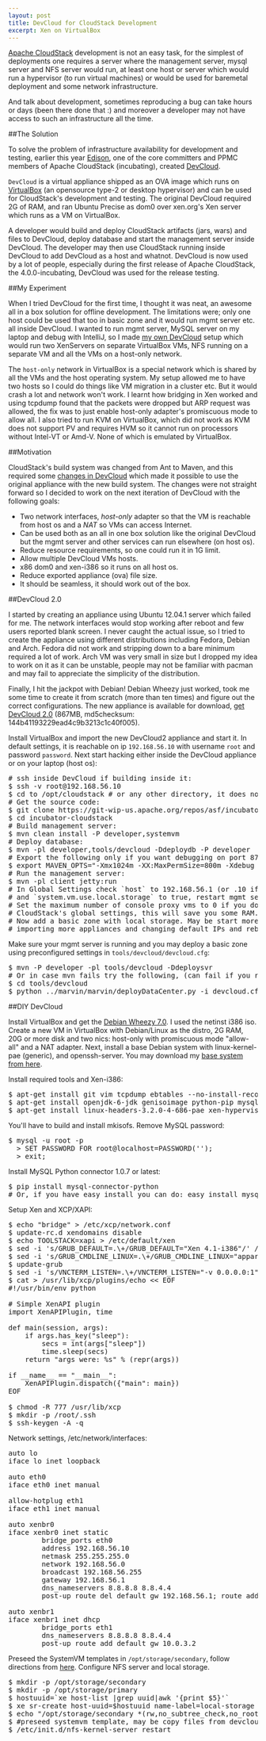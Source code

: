 ```yaml
---
layout: post
title: DevCloud for CloudStack Development
excerpt: Xen on VirtualBox
---
```


[Apache CloudStack](http://incubator.apache.org/cloudstack) development is
not an easy task, for the simplest of deployments one requires a server where
the management server, mysql server and NFS server would run, at least
one host or server which would run a hypervisor (to run virtual machines) or
would be used for baremetal deployment and some network infrastructure.

And talk about development, sometimes reproducing a bug can take hours or days
(been there done that :) and moreover a developer may not have access to such
an infrastructure all the time.

##The Solution

To solve the problem of infrastructure availability for development and testing,
earlier this year [Edison](http://www.linkedin.com/pub/disheng-su/5/ab9/90b),
one of the core committers and PPMC members of Apache CloudStack (incubating),
created [DevCloud](http://wiki.cloudstack.org/display/COMM/DevCloud).

`DevCloud` is a virtual appliance shipped as an OVA image which runs on [VirtualBox](http://virtualbox.org)
(an opensource type-2 or desktop hypervisor) and can be used for CloudStack's
development and testing. The original DevCloud required 2G of RAM, and ran
Ubuntu Precise as dom0 over xen.org's Xen server which runs as a VM on VirtualBox.

A developer would build and deploy CloudStack artifacts (jars, wars) and files
to DevCloud, deploy database and start the management server inside DevCloud.
The developer may then use CloudStack running inside DevCloud to add DevCloud as
a host and whatnot. DevCloud is now used by a lot of people, especially during
the first release of Apache CloudStack, the 4.0.0-incubating, DevCloud was used
for the release testing.

##My Experiment

When I tried DevCloud for the first time, I thought it was neat, an awesome all
in a box solution for offline development. The limitations were; only one host
could be used that too in basic zone and it would run mgmt server etc. all inside
DevCloud. I wanted to run mgmt server, MySQL server on my laptop and debug with
IntelliJ, so I made [my own
DevCloud](https://cwiki.apache.org/confluence/display/CLOUDSTACK/DIY+DevCloud+Setup)
setup which would run two XenServers on separate VirtualBox VMs, NFS running on
a separate VM and all the VMs on a host-only network.

The `host-only` network in VirtualBox is a special network which is shared by
all the VMs and the host operating system. My setup allowed me to have two hosts
so I could do things like VM migration in a cluster etc. But it would crash a lot
and network won't work. I learnt how bridging in Xen worked and using tcpdump
found that the packets were dropped but ARP request was allowed, the fix was to
just enable host-only adapter's promiscuous mode to allow all. I also tried to
run KVM on VirtualBox, which did not work as KVM does not support PV and requires
HVM so it cannot run on processors without Intel-VT or Amd-V. None of which is
emulated by VirtualBox.

##Motivation

CloudStack's build system was changed from Ant to Maven, and this required some
[changes in DevCloud](https://cwiki.apache.org/confluence/display/CLOUDSTACK/CloudStack+devcloud+environment+setup)
which made it possible to use the original appliance with the new build system.
The changes were not straight forward so I decided to work on the next iteration
of DevCloud with the following goals:

  * Two network interfaces, _host-only_ adapter so that the VM is reachable from
    host os and a _NAT_ so VMs can access Internet.
  * Can be used both as an all in one box solution like the original DevCloud but
    the mgmt server and other services can run elsewhere (on host os).
  * Reduce resource requirements, so one could run it in 1G limit.
  * Allow multiple DevCloud VMs hosts.
  * x86 dom0 and xen-i386 so it runs on all host os.
  * Reduce exported appliance (ova) file size.
  * It should be seamless, it should work out of the box.

##DevCloud 2.0

I started by creating an appliance using Ubuntu 12.04.1 server which failed for me.
The network interfaces would stop working after reboot and few users reported
blank screen. I never caught the actual issue, so I tried to create the
appliance using different distributions including Fedora, Debian and Arch.
Fedora did not work and stripping down to a bare minimum required a lot of work.
Arch VM was very small in size but I dropped my idea to work on it as it can be
unstable, people may not be familiar with pacman and may fail to appreciate the
simplicity of the distribution.

Finally, I hit the jackpot with Debian! Debian Wheezy just worked, took me some
time to create it from scratch (more than ten times) and figure out the correct
configurations. The new appliance is available for download, [get DevCloud 2.0](http://people.apache.org/~bhaisaab/cloudstack/devcloud/devcloud2.ova)
(867MB, md5checksum: 144b41193229ead4c9b3213c1c40f005).

Install VirtualBox and import the new DevCloud2 appliance and start it. In
default settings, it is reachable on ip `192.168.56.10` with username `root` and
password `password`. Next start hacking either inside the DevCloud appliance or
on your laptop (host os):

<pre class="prettyprint">
# ssh inside DevCloud if building inside it:
$ ssh -v root@192.168.56.10
$ cd to /opt/cloudstack # or any other directory, it does not matter
# Get the source code:
$ git clone https://git-wip-us.apache.org/repos/asf/incubator-cloudstack.git
$ cd incubator-cloudstack
# Build management server:
$ mvn clean install -P developer,systemvm
# Deploy database:
$ mvn -pl developer,tools/devcloud -Ddeploydb -P developer
# Export the following only if you want debugging on port 8787
$ export MAVEN_OPTS="-Xmx1024m -XX:MaxPermSize=800m -Xdebug -Xrunjdwp:transport=dt_socket,address=8787,server=y,suspend=n"
# Run the management server:
$ mvn -pl client jetty:run
# In Global Settings check `host` to 192.168.56.1 (or .10 if inside DevCloud)
# and `system.vm.use.local.storage` to true, restart mgmt server.
# Set the maximum number of console proxy vms to 0 if you don't need one from
# CloudStack's global settings, this will save you some RAM.
# Now add a basic zone with local storage. May be start more DevCloud hosts by
# importing more appliances and changing default IPs and reboot!
</pre>

Make sure your mgmt server is running and you may deploy a basic zone using
preconfigured settings in `tools/devcloud/devcloud.cfg`:

<pre class="prettyprint">
$ mvn -P developer -pl tools/devcloud -Ddeploysvr
# Or in case mvn fails try the following, (can fail if you run mgmt server in debug mode on port 8787)
$ cd tools/devcloud
$ python ../marvin/marvin/deployDataCenter.py -i devcloud.cfg
</pre>

##DIY DevCloud

Install VirtualBox and get the [Debian Wheezy
7.0](http://www.debian.org/devel/debian-installer/). I used the netinst i386
iso. Create a new VM in VirtualBox with Debian/Linux as the distro, 2G RAM, 20G
or more disk and two nics: host-only with promiscuous mode "allow-all" and a NAT
adapter. Next, install a base Debian system with linux-kernel-pae (generic),
and openssh-server. You may download my [base system from
here](http://people.apache.org/~bhaisaab/vms/debian-wheezy-basex86.ova).

Install required tools and Xen-i386:

<pre class="prettyprint">
$ apt-get install git vim tcpdump ebtables --no-install-recommends
$ apt-get install openjdk-6-jdk genisoimage python-pip mysql-server nfs-kernel-server --no-install-recommends
$ apt-get install linux-headers-3.2.0-4-686-pae xen-hypervisor-4.1-i386 xcp-xapi xcp-xe xcp-guest-templates xcp-vncterm xen-tools blktap-utils blktap-dkms qemu-keymaps qemu-utils --no-install-recommends
</pre>

You'll have to build and install mkisofs.
Remove MySQL password:
<pre class="prettyprint">
$ mysql -u root -p
  > SET PASSWORD FOR root@localhost=PASSWORD('');
  > exit;
</pre>

Install MySQL Python connector 1.0.7 or latest:
<pre class="prettyprint">
$ pip install mysql-connector-python
# Or, if you have easy_install you can do: easy_install mysql-connector-python
</pre>

Setup Xen and XCP/XAPI:

<pre class="prettyprint">
$ echo "bridge" > /etc/xcp/network.conf
$ update-rc.d xendomains disable
$ echo TOOLSTACK=xapi > /etc/default/xen
$ sed -i 's/GRUB_DEFAULT=.\+/GRUB_DEFAULT="Xen 4.1-i386"/' /etc/default/grub
$ sed -i 's/GRUB_CMDLINE_LINUX=.\+/GRUB_CMDLINE_LINUX="apparmor=0"\nGRUB_CMDLINE_XEN="dom0_mem=400M,max:500M dom0_max_vcpus=1"/' /etc/default/grub
$ update-grub
$ sed -i 's/VNCTERM_LISTEN=.\+/VNCTERM_LISTEN="-v 0.0.0.0:1"/' /usr/lib/xcp/lib/vncterm-wrapper
$ cat > /usr/lib/xcp/plugins/echo << EOF
#!/usr/bin/env python

# Simple XenAPI plugin
import XenAPIPlugin, time

def main(session, args):
    if args.has_key("sleep"):
        secs = int(args["sleep"])
        time.sleep(secs)
    return "args were: %s" % (repr(args))

if __name__ == "__main__":
    XenAPIPlugin.dispatch({"main": main})
EOF

$ chmod -R 777 /usr/lib/xcp
$ mkdir -p /root/.ssh
$ ssh-keygen -A -q
</pre>

Network settings, /etc/network/interfaces:

<pre class="prettyprint">
auto lo
iface lo inet loopback

auto eth0
iface eth0 inet manual

allow-hotplug eth1
iface eth1 inet manual

auto xenbr0
iface xenbr0 inet static
        bridge_ports eth0
        address 192.168.56.10
        netmask 255.255.255.0
        network 192.168.56.0
        broadcast 192.168.56.255
        gateway 192.168.56.1
        dns_nameservers 8.8.8.8 8.8.4.4
        post-up route del default gw 192.168.56.1; route add default gw 192.168.56.1 metric 100;

auto xenbr1
iface xenbr1 inet dhcp
        bridge_ports eth1
        dns_nameservers 8.8.8.8 8.8.4.4
        post-up route add default gw 10.0.3.2
</pre>

Preseed the SystemVM templates in `/opt/storage/secondary`, follow directions
from
[here](http://incubator.apache.org/cloudstack/docs/en-US/Apache_CloudStack/4.0.0-incubating/html/Installation_Guide/management-server-install-flow.html#prepare-system-vm-template).
Configure NFS server and local storage.

<pre class="prettyprint">
$ mkdir -p /opt/storage/secondary
$ mkdir -p /opt/storage/primary
$ hostuuid=`xe host-list |grep uuid|awk '{print $5}'`
$ xe sr-create host-uuid=$hostuuid name-label=local-storage shared=false type=file device-config:location=/opt/storage/primary
$ echo "/opt/storage/secondary *(rw,no_subtree_check,no_root_squash,fsid=0)" > /etc/exports
$ #preseed systemvm template, may be copy files from devcloud's /opt/storage/secondary
$ /etc/init.d/nfs-kernel-server restart
</pre>

